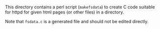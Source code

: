 This directory contains a perl script (`makefsdata`) to create C code suitable for
httpd for given html pages (or other files) in a directory.

Note that `fsdata.c` is a generated file and should not be edited directly.